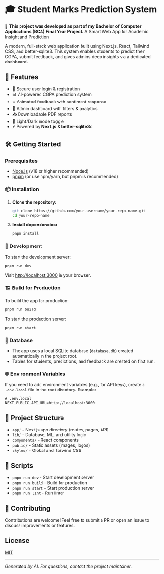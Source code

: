 # 🎓 Student Marks Prediction System
📘 **This project was developed as part of my Bachelor of Computer Applications (BCA) Final Year Project.**
A Smart Web App for Academic Insight and Prediction

A modern, full-stack web application built using Next.js, React, Tailwind CSS, and better-sqlite3. This system enables students to predict their CGPA, submit feedback, and gives admins deep insights via a dedicated dashboard.

## 🚀 Features
- 🔐 Secure user login & registration  
- 📊 AI-powered CGPA prediction system  
- ⭐ Animated feedback with sentiment response  
- 📁 Admin dashboard with filters & analytics  
- 📥 Downloadable PDF reports  
- 🌙 Light/Dark mode toggle  
- ⚡ Powered by **Next.js** & **better-sqlite3**c

## 🛠️ Getting Started

### Prerequisites
- [Node.js](https://nodejs.org/) (v18 or higher recommended)
- [pnpm](https://pnpm.io/) (or use npm/yarn, but pnpm is recommended)

### 📦 Installation
1. **Clone the repository:**
   ```bash
   git clone https://github.com/your-username/your-repo-name.git
   cd your-repo-name
   ```
2. **Install dependencies:**
   ```bash
   pnpm install
   ```

### 🔧 Development
To start the development server:
```bash
pnpm run dev
```
Visit [http://localhost:3000](http://localhost:3000) in your browser.

### 🏗️ Build for Production
To build the app for production:
```bash
pnpm run build
```
To start the production server:
```bash
pnpm run start
```

### 🧬 Database
- The app uses a local SQLite database (`database.db`) created automatically in the project root.
- Tables for students, predictions, and feedback are created on first run.

### 🌐 Environment Variables
If you need to add environment variables (e.g., for API keys), create a `.env.local` file in the root directory. Example:
```
# .env.local
NEXT_PUBLIC_API_URL=http://localhost:3000
```

## 🧾 Project Structure
- `app/` - Next.js app directory (routes, pages, API)
- `lib/` - Database, ML, and utility logic
- `components/` - React components
- `public/` - Static assets (images, logos)
- `styles/` - Global and Tailwind CSS

## 📜 Scripts
- `pnpm run dev` - Start development server
- `pnpm run build` - Build for production
- `pnpm run start` - Start production server
- `pnpm run lint` - Run linter

## 🤝 Contributing
Contributions are welcome!
Feel free to submit a PR or open an issue to discuss improvements or features.

## License
[MIT](LICENSE)

---

*Generated by AI. For questions, contact the project maintainer.* 
